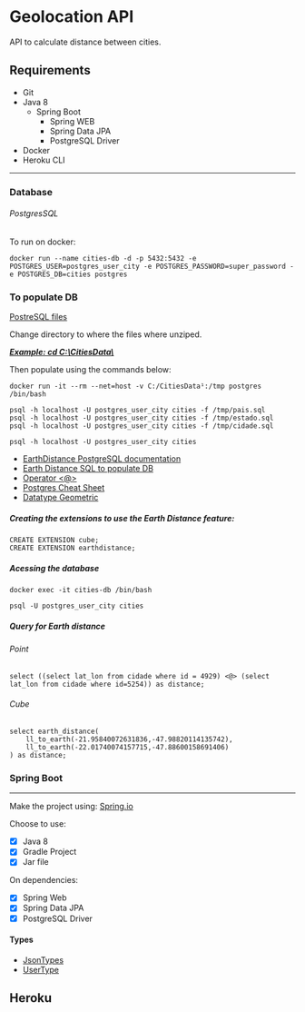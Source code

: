 # Geolocation API

API to calculate distance between cities.

## Requirements

- Git
- Java 8
  - Spring Boot
    - Spring WEB
    - Spring Data JPA
    - PostgreSQL Driver
- Docker
- Heroku CLI

------

### Database

###### PostgresSQL

To run on docker:

```
docker run --name cities-db -d -p 5432:5432 -e POSTGRES_USER=postgres_user_city -e POSTGRES_PASSWORD=super_password -e POSTGRES_DB=cities postgres
```

### To populate DB

[PostreSQL files](https://github.com/chinnonsantos/sql-paises-estados-cidades/tree/master/PostgreSQL)

Change directory to where the files where unziped. 

<u>***Example: cd C:\CitiesData\\***</u>

Then populate using the commands below:

```
docker run -it --rm --net=host -v C:/CitiesData¹:/tmp postgres /bin/bash

psql -h localhost -U postgres_user_city cities -f /tmp/pais.sql
psql -h localhost -U postgres_user_city cities -f /tmp/estado.sql
psql -h localhost -U postgres_user_city cities -f /tmp/cidade.sql

psql -h localhost -U postgres_user_city cities
```

[^1]: In windows you should use the absolute path to the directory in order to make a pseudodir accessing the docker /tmp directory. When using Linux you could use "[...] -v $PWD:/tmp postgre /bin/bash" instead.

- [EarthDistance PostgreSQL documentation](https://www.postgresql.org/docs/current/earthdistance.html)
- [Earth Distance SQL to populate DB](https://github.com/postgres/postgres/blob/master/contrib/earthdistance/earthdistance--1.0--1.1.sql)
- [Operator <@>](https://github.com/postgres/postgres/blob/master/contrib/earthdistance/earthdistance--1.1.sql)
- [Postgres Cheat Sheet](https://postgrescheatsheet.com/#/tables)
- [Datatype Geometric](https://www.postgresql.org/docs/current/datatype-geometric.html)



##### Creating the extensions to use the Earth Distance feature:

```
CREATE EXTENSION cube; 
CREATE EXTENSION earthdistance;
```

##### Acessing the database

```
docker exec -it cities-db /bin/bash

psql -U postgres_user_city cities
```

##### Query for Earth distance

###### Point

```
select ((select lat_lon from cidade where id = 4929) <@> (select lat_lon from cidade where id=5254)) as distance;
```

###### Cube

```
select earth_distance(
    ll_to_earth(-21.95840072631836,-47.98820114135742), 
    ll_to_earth(-22.01740074157715,-47.88600158691406)
) as distance;
```

### Spring Boot

------

Make the project using: [Spring.io](https://start.spring.io/)

Choose to use:

- [x] Java 8
- [x] Gradle Project
- [x] Jar file

On dependencies:

- [x] Spring Web
- [x] Spring Data JPA
- [x] PostgreSQL Driver

#### Types

- [JsonTypes](https://github.com/vladmihalcea/hibernate-types)
- [UserType](https://docs.jboss.org/hibernate/orm/3.5/api/org/hibernate/usertype/UserType.html)

## Heroku

